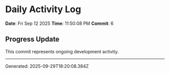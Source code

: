 # Daily Activity Log

**Date**: Fri Sep 12 2025
**Time**: 11:50:08 PM
**Commit**: 6

## Progress Update

This commit represents ongoing development activity.

---
Generated: 2025-09-29T18:20:08.384Z
